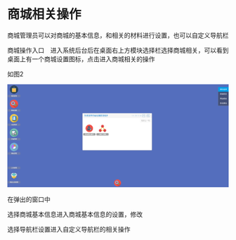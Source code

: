 # 商城相关操作

商城管理员可以对商城的基本信息，和相关的材料进行设置，也可以自定义导航栏

商城操作入口　进入系统后台后在桌面右上方模块选择栏选择商城相关，可以看到桌面上有一个商城设置图标，点击进入商城相关的操作

如图2

![](../Image/商城/商城操作入口.png)

在弹出的窗口中

选择商城基本信息进入商城基本信息的设置，修改

选择导航栏设置进入自定义导航栏的相关操作
